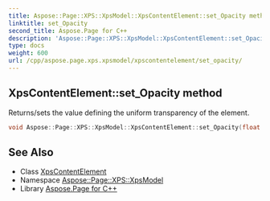 ```yaml
---
title: Aspose::Page::XPS::XpsModel::XpsContentElement::set_Opacity method
linktitle: set_Opacity
second_title: Aspose.Page for C++
description: 'Aspose::Page::XPS::XpsModel::XpsContentElement::set_Opacity method. Returns/sets the value defining the uniform transparency of the element in C++.'
type: docs
weight: 600
url: /cpp/aspose.page.xps.xpsmodel/xpscontentelement/set_opacity/
---
```

## XpsContentElement::set_Opacity method


Returns/sets the value defining the uniform transparency of the element.

```cpp
void Aspose::Page::XPS::XpsModel::XpsContentElement::set_Opacity(float value)
```

## See Also

* Class [XpsContentElement](../)
* Namespace [Aspose::Page::XPS::XpsModel](../../)
* Library [Aspose.Page for C++](../../../)
